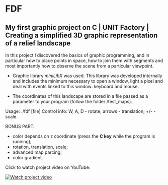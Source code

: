 # FDF
My first graphic project on C | UNIT Factory | Creating a simplified 3D graphic representation of a relief landscape
--------------------------------------------------------------------------------------------------------------------
In this project I discovered the basics of graphic programming, and in particular how to place points in space, how to join them with segments and most importantly how to observe the scene from a particular viewpoint.

- Graphic library *miniLibX*  was used. This library was developed internally and includes the minimum necessary to open a window, light a pixel and deal with events linked to this window: keyboard and mouse.

- The coordinates of this landscape are stored in a file passed as a parameter to your program (follow the folder /test_maps).

Usage: ./fdf [file]
Control info: W, A, D - rotate; arrows - translation; +/- - scale. 

BONUS PART:
- color depends on z coordinate (press the **С key** while the program is running);
- rotation, translation, scale;
- advanced map parcing;
- color gradient.

Click to watch project video on YouTube:

[![Watch project video](https://img.youtube.com/vi/iYTB0YsdWOk/0.jpg)](http://www.youtube.com/watch?v=iYTB0YsdWOk)
